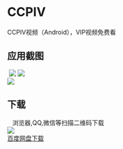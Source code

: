 # CCPIV
CCPIV视频（Android），VIP视频免费看

## 应用截图
 ![](http://ac-qmtbhnki.clouddn.com/9dfcd17de09b12229317.png) ![](http://ac-qmtbhnki.clouddn.com/9c3289a7b2fee246b4d4.png)  
 ![](http://ac-qmtbhnki.clouddn.com/0e63b6cd6628e319e32e.png)  
## 下载
    浏览器,QQ,微信等扫描二维码下载  
![](http://ac-QMTBhNKI.clouddn.com/e64294c2de699ed1b685.png)  
[百度网盘下载](https://pan.baidu.com/s/1i5u3PR3)
